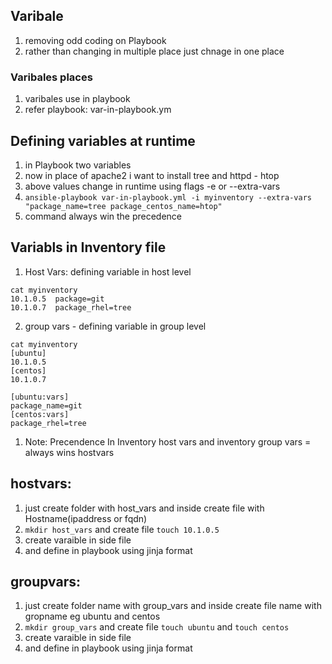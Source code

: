 ## Varibale
  1. removing odd coding on Playbook 
  2. rather than changing in multiple place just chnage in one place 

### Varibales places
  1. varibales use in playbook 
  2. refer playbook: var-in-playbook.ym 

## Defining variables at runtime
  1. in Playbook two variables 
  2. now in place of apache2 i want to install tree and httpd - htop 
  3. above values change in runtime using flags  -e or --extra-vars
  4. ```ansible-playbook var-in-playbook.yml -i myinventory --extra-vars "package_name=tree package_centos_name=htop"``` 
  5. command always win the precedence 

## Variabls in Inventory file 
1. Host Vars: defining variable in host level 
```
cat myinventory
10.1.0.5  package=git
10.1.0.7  package_rhel=tree
```  
2. group vars - defining variable in group level
```
cat myinventory
[ubuntu] 
10.1.0.5
[centos] 
10.1.0.7

[ubuntu:vars] 
package_name=git
[centos:vars]
package_rhel=tree 

``` 
1. Note: Precendence In Inventory host vars and inventory group vars = always wins hostvars 

## hostvars: 
   1. just create folder with host_vars and inside create file with Hostname(ipaddress or fqdn) 
   2. ```mkdir host_vars``` and create file ```touch 10.1.0.5``` 
   3. create varaible in side file 
   4. and define in playbook using jinja format

## groupvars: 
  1. just create folder name with group_vars and inside create file name with gropname eg ubuntu and centos 
  2. ```mkdir group_vars``` and create file ```touch ubuntu``` and ```touch centos```
  3. create varaible in side file 
  4. and define in playbook using jinja format



